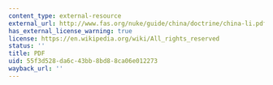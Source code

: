 ```yaml
---
content_type: external-resource
external_url: http://www.fas.org/nuke/guide/china/doctrine/china-li.pdf
has_external_license_warning: true
license: https://en.wikipedia.org/wiki/All_rights_reserved
status: ''
title: PDF
uid: 55f3d528-da6c-43bb-8bd8-8ca06e012273
wayback_url: ''
---
```

